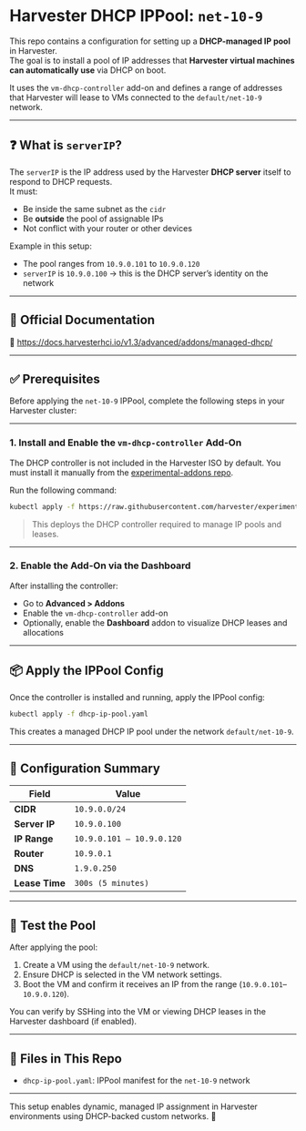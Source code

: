 # Harvester DHCP IPPool: `net-10-9`

This repo contains a configuration for setting up a **DHCP-managed IP pool** in Harvester.  
The goal is to install a pool of IP addresses that **Harvester virtual machines can automatically use** via DHCP on boot.

It uses the `vm-dhcp-controller` add-on and defines a range of addresses that Harvester will lease to VMs connected to the `default/net-10-9` network.

---

## ❓ What is `serverIP`?

The `serverIP` is the IP address used by the Harvester **DHCP server** itself to respond to DHCP requests.  
It must:
- Be inside the same subnet as the `cidr`
- Be **outside** the pool of assignable IPs
- Not conflict with your router or other devices

Example in this setup:
- The pool ranges from `10.9.0.101` to `10.9.0.120`
- `serverIP` is `10.9.0.100` → this is the DHCP server’s identity on the network

---

## 🔗 Official Documentation

📖 https://docs.harvesterhci.io/v1.3/advanced/addons/managed-dhcp/

---

## ✅ Prerequisites

Before applying the `net-10-9` IPPool, complete the following steps in your Harvester cluster:

---

### 1. **Install and Enable the `vm-dhcp-controller` Add-On**

The DHCP controller is not included in the Harvester ISO by default. You must install it manually from the [experimental-addons repo](https://github.com/harvester/experimental-addons).

Run the following command:

```bash
kubectl apply -f https://raw.githubusercontent.com/harvester/experimental-addons/main/harvester-vm-dhcp
```

> This deploys the DHCP controller required to manage IP pools and leases.

---

### 2. **Enable the Add-On via the Dashboard**

After installing the controller:
- Go to **Advanced > Addons**
- Enable the `vm-dhcp-controller` add-on
- Optionally, enable the **Dashboard** addon to visualize DHCP leases and allocations

---

## 📦 Apply the IPPool Config

Once the controller is installed and running, apply the IPPool config:

```bash
kubectl apply -f dhcp-ip-pool.yaml
```

This creates a managed DHCP IP pool under the network `default/net-10-9`.

---

## 🔧 Configuration Summary

| Field        | Value                    |
|--------------|--------------------------|
| **CIDR**     | `10.9.0.0/24`            |
| **Server IP**| `10.9.0.100`             |
| **IP Range** | `10.9.0.101 – 10.9.0.120`|
| **Router**   | `10.9.0.1`               |
| **DNS**      | `1.9.0.250`              |
| **Lease Time**| `300s (5 minutes)`      |

---

## 🧪 Test the Pool

After applying the pool:
1. Create a VM using the `default/net-10-9` network.
2. Ensure DHCP is selected in the VM network settings.
3. Boot the VM and confirm it receives an IP from the range (`10.9.0.101`–`10.9.0.120`).

You can verify by SSHing into the VM or viewing DHCP leases in the Harvester dashboard (if enabled).

---

## 📂 Files in This Repo

- `dhcp-ip-pool.yaml`: IPPool manifest for the `net-10-9` network

---

This setup enables dynamic, managed IP assignment in Harvester environments using DHCP-backed custom networks. 🚀
